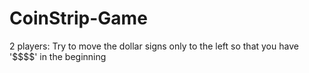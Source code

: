 <h1>CoinStrip-Game</h1>
<p>2 players: Try to move the dollar signs only to the left so that you have '$$$$' in the beginning</p>
